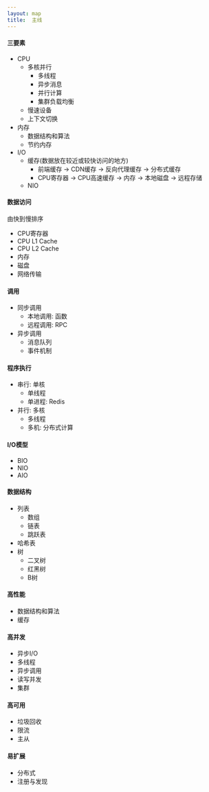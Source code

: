 ```yaml
---
layout: map
title:  主线
---
```


#### 三要素

* CPU
    * 多核并行
        * 多线程
        * 异步消息
        * 并行计算
        * 集群负载均衡
    * 慢速设备
    * 上下文切换
* 内存
    * 数据结构和算法
    * 节约内存
* I/O
    * 缓存(数据放在较近或较快访问的地方)
        * 前端缓存 -&gt; CDN缓存 -&gt; 反向代理缓存 -&gt; 分布式缓存
        * CPU寄存器 -&gt; CPU高速缓存 -&gt; 内存 -&gt; 本地磁盘 -&gt; 远程存储
    * NIO

#### 数据访问

由快到慢排序

* CPU寄存器
* CPU L1 Cache
* CPU L2 Cache
* 内存
* 磁盘
* 网络传输

#### 调用

* 同步调用
    * 本地调用: 函数
    * 远程调用: RPC
* 异步调用
    * 消息队列
    * 事件机制

#### 程序执行

* 串行: 单核
    * 单线程
    * 单进程: Redis
* 并行: 多核
    * 多线程
    * 多机: 分布式计算

#### I/O模型

* BIO
* NIO
* AIO

#### 数据结构

* 列表
    * 数组
    * 链表
    * 跳跃表
* 哈希表
* 树
    * 二叉树
    * 红黑树
    * B树

#### 高性能

* 数据结构和算法
* 缓存

#### 高并发

* 异步I/O
* 多线程
* 异步调用
* 读写并发
* 集群

#### 高可用

* 垃圾回收
* 限流
* 主从

#### 易扩展

* 分布式
* 注册与发现
